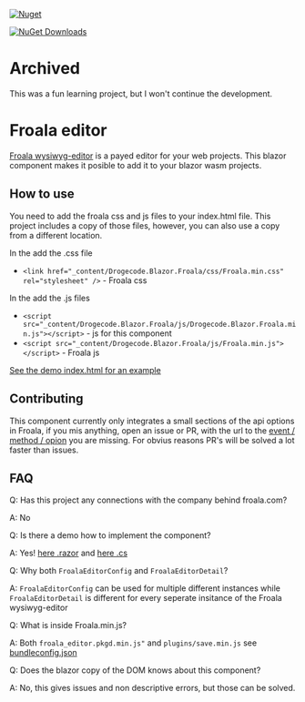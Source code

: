 [![Nuget](https://img.shields.io/nuget/v/Drogecode.Blazor.Froala)](https://www.nuget.org/packages/Drogecode.Blazor.Froala/)

[![NuGet Downloads](https://img.shields.io/nuget/dt/Drogecode.Blazor.Froala?label=NuGet%20Downloads)](https://www.nuget.org/packages/Drogecode.Blazor.Froala/#versions-body-tab)  

# Archived

This was a fun learning project, but I won't continue the development.

# Froala editor

[Froala wysiwyg-editor](https://froala.com/wysiwyg-editor/) is a payed editor for your web projects. This blazor component makes it posible to add it to your blazor wasm projects.

## How to use

You need to add the froala css and js files to your index.html file. This project includes a copy of those files, however, you can also use a copy from a different location.

In the <head> add the .css file

+ `<link href="_content/Drogecode.Blazor.Froala/css/Froala.min.css" rel="stylesheet" />` - Froala css

In the <body> add the .js files

+ `<script src="_content/Drogecode.Blazor.Froala/js/Drogecode.Blazor.Froala.min.js"></script>` - js for this component 
+ `<script src="_content/Drogecode.Blazor.Froala/js/Froala.min.js"></script>` - Froala js

[See the demo index.html for an example](https://github.com/Drogecode/Drogecode.Blazor.Froala/blob/master/Drogecode.Blazor.FroalaDemo/wwwroot/index.html)

## Contributing

This component currently only integrates a small sections of the api options in Froala, if you mis anything, open an issue or PR, with the url to the [event / method / opion](https://froala.com/wysiwyg-editor/docs/api/) you are missing. For obvius reasons PR's will be solved a lot faster than issues.

## FAQ

Q: Has this project any connections with the company behind froala.com?

A: No

Q: Is there a demo how to implement the component?

A: Yes! [here .razor](https://github.com/Drogecode/Drogecode.Blazor.Froala/blob/master/Drogecode.Blazor.FroalaDemo/Pages/Index.razor) and [here .cs](https://github.com/Drogecode/Drogecode.Blazor.Froala/blob/master/Drogecode.Blazor.FroalaDemo/Pages/Index.razor.cs)
 
Q: Why both `FroalaEditorConfig` and `FroalaEditorDetail`?

A: `FroalaEditorConfig` can be used for multiple different instances while `FroalaEditorDetail` is different for every seperate insitance of the Froala wysiwyg-editor

Q: What is inside Froala.min.js?

A: Both `froala_editor.pkgd.min.js"` and `plugins/save.min.js` see [bundleconfig.json](https://github.com/Drogecode/Drogecode.Blazor.Froala/blob/master/Drogecode.Blazor.Froala/bundleconfig.json)

Q: Does the blazor copy of the DOM knows about this component?

A: No, this gives issues and non descriptive errors, but those can be solved.
